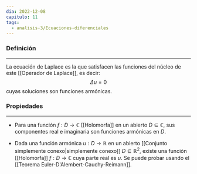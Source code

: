 ```yaml
---
dia: 2022-12-08
capitulo: 11
tags:
  - analisis-3/Ecuaciones-diferenciales
---
```

### Definición
---
La ecuación de Laplace es la que satisfacen las funciones del núcleo de este [[Operador de Laplace]], es decir: $$ \Delta u = 0 $$ cuyas soluciones son funciones armónicas.

### Propiedades
---
* Para una función $f : D \to \mathbb C$ [[Holomorfa]] en un abierto $D \subseteq \mathbb C$, sus componentes real e imaginaria son funciones armónicas en $D$.

* Dada una función armónica $u : D \to \mathbb R$ en un abierto [[Conjunto simplemente conexo|simplemente conexo]] $D \subseteq \mathbb{R}^2$, existe una función [[Holomorfa]] $f : D \to \mathbb C$ cuya parte real es $u$. Se puede probar usando el [[Teorema Euler-D'Alembert-Cauchy-Reimann]].